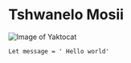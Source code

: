 # Tshwanelo Mosii 

![Image of Yaktocat](https://octodex.github.com/images/yaktocat.png)

```
Let message = ' Hello world'

```
